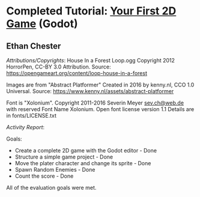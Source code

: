 # Completed Tutorial: [Your First 2D Game](https://docs.godotengine.org/en/stable/getting_started/first_2d_game/index.html#prerequisites) (Godot)

## Ethan Chester


*Attributions/Copyrights*: 
House In a Forest Loop.ogg Copyright 2012 HorrorPen, CC-BY 3.0 Attribution. Source:
https://opengameart.org/content/loop-house-in-a-forest

Images are from "Abstract Platformer" Created in 2016 by kenny.nl, CCO 1.0 Universal. Source:
https://www.kenny.nl/assets/abstract-platformer

Font is "Xolonium". Copyright 2011-2016 Severin Meyer sev.ch@web.de with reserved Font Name Xolonium.
Open font license version 1.1 Details are in fonts/LICENSE.txt


*Activity Report*:

Goals:
+ Create a complete 2D game with the Godot editor - Done 
+ Structure a simple game project - Done
+ Move the plater character and change its sprite - Done
+ Spawn Random Enemies - Done
+ Count the score - Done

All of the evaluation goals were met.
